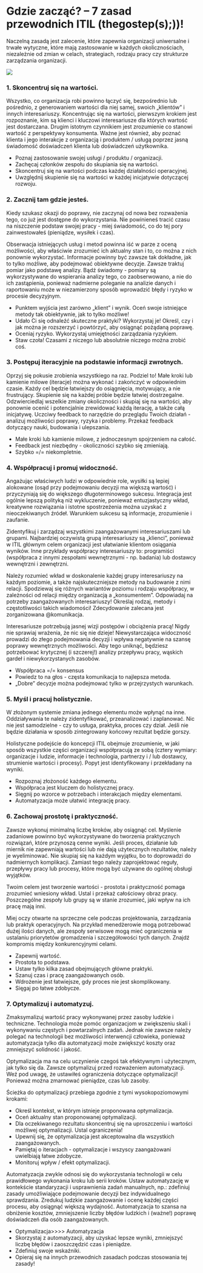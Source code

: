 # Gdzie zacząć? – 7 zasad przewodnich ITIL \(thegostep\(s\);\)\)!

Naczelną zasadą jest zalecenie, które zapewnia organizacji uniwersalne i trwałe wytyczne, które mają zastosowanie w każdych okolicznościach, niezależnie od zmian w celach, strategiach, rodzaju pracy czy strukturze zarządzania organizacji.

![](https://i.imgur.com/iy0U6hG.png)

### 1. Skoncentruj się na wartości.

Wszystko, co organizacja robi powinno łączyć się, bezpośrednio lub pośrednio, z generowaniem wartości dla niej samej, swoich „klientów” i innych interesariuszy. Koncentrując się na wartości, pierwszym krokiem jest rozpoznanie, kim są klienci i kluczowi interesariusze dla których wartość jest dostarczana. Drugim istotnym czynnikiem jest zrozumienie co stanowi wartość z perspektywy konsumenta. Ważne jest również, aby poznać klienta i jego interakcje z organizacją i produktem / usługą poprzez jasną świadomość doświadczeń klienta lub doświadczeń użytkownika.

* Poznaj zastosowanie swojej usługi / produktu / organizacji.
* Zachęcaj członków zespołu do skupiania się na wartości.
* Skoncentruj się na wartości podczas każdej działalności operacyjnej.
* Uwzględnij skupienie się na wartości w każdej inicjatywie dotyczącej rozwoju.

### 2. Zacznij tam gdzie jesteś.

Kiedy szukasz okazji do poprawy, nie zaczynaj od nowa bez rozważenia tego, co już jest dostępne do wykorzystania. Nie powinieneś tracić czasu na niszczenie podstaw swojej pracy - miej świadomość, co do tej pory zainwestowałeś \(pieniądze, wysiłek i czas\).

Obserwacja istniejących usług i metod powinna iść w parze z oceną możliwości, aby właściwie zrozumieć ich aktualny stan i to, co można z nich ponownie wykorzystać. Informacje powinny być zawsze tak dokładne, jak to tylko możliwe, aby podejmować obiektywne decyzje. Zawsze traktuj pomiar jako podstawę analizy. Bądź świadomy - pomiary są wykorzystywane do wspierania analizy tego, co zaobserwowano, a nie do ich zastąpienia, ponieważ nadmierne poleganie na analizie danych i raportowaniu może w niezamierzony sposób wprowadzić błędy i ryzyko w procesie decyzyjnym.

* Punktem wyjścia jest zarówno „klient” i wynik. Oceń swoje istniejące metody tak obiektywnie, jak to tylko możliwe!
* Udało Ci się odnaleźć skuteczne praktyki? Wykorzystaj je! Określ, czy i jak można je rozszerzyć i powtórzyć, aby osiągnąć pożądaną poprawę.
* Oceniaj ryzyko. Wykorzystaj umiejętności zarządzania ryzykiem. 
* Staw czoła! Czasami z niczego lub absolutnie niczego można zrobić coś.

### 3. Postępuj iteracyjnie na podstawie informacji zwrotnych.

Oprzyj się pokusie zrobienia wszystkiego na raz. Podziel to! Małe kroki lub kamienie milowe \(iteracje\) można wykonać i zakończyć w odpowiednim czasie. Każdy cel będzie łatwiejszy do osiągnięcia, motywujący, a nie frustrujący. Skupienie się na każdej próbie będzie łatwiej dostrzegalne. Odzwierciedlaj wszelkie zmiany okoliczności i skupiaj się na wartości, aby ponownie ocenić i potencjalnie zrewidować każdą iterację, a także całą inicjatywę. Uczciwy feedback to narzędzie do przeglądu Twoich działań - analizuj możliwości poprawy, ryzyka i problemy. Przekaż feedback dotyczący nauki, budowania i ulepszania.

* Małe kroki lub kamienie milowe, z jednoczesnym spojrzeniem na całość.
* Feedback jest niezbędny - okoliczności szybko się zmieniają.
* Szybko =/= niekompletnie.

### 4. Współpracuj i promuj widoczność.

Angażując właściwych ludzi w odpowiednie role, wysiłki są lepiej alokowane \(osąd przy podejmowaniu decyzji ma większą wartość\) i przyczyniają się do większego długoterminowego sukcesu. Integracja jest ogólnie lepszą polityką niż wykluczenie, ponieważ entuzjastyczny wkład, kreatywne rozwiązania i istotne spostrzeżenia można uzyskać z nieoczekiwanych źródeł. Warunkiem sukcesu są informacje, zrozumienie i zaufanie.

Zidentyfikuj i zarządzaj wszystkimi zaangażowanymi interesariuszami lub grupami. Najbardziej oczywistą grupą interesariuszy są „klienci”, ponieważ w ITIL głównym celem organizacji jest ułatwianie klientom osiągania wyników. Inne przykłady współpracy interesariuszy to: programiści \(współpraca z innymi zespołami wewnętrznymi - np. badania\) lub dostawcy wewnętrzni i zewnętrzni.

Należy rozumieć wkład w doskonalenie każdej grupy interesariuszy na każdym poziomie, a także najskuteczniejsze metody na budowanie z nimi relacji. Spodziewaj się różnych wariantów poziomu i rodzaju współpracy, w zależności od relacji między organizacją a „konsumentem”. Odpowiadaj na potrzeby zaangażowanych interesariuszy! Określaj rodzaj, metody i częstotliwości takich wiadomości! Zdecydowanie zalecana jest zorganizowana @komunikacja.

Interesariusze potrzebują jasnej wizji postępów i obciążenia pracą! Nigdy nie sprawiaj wrażenia, że nic się nie dzieje! Niewystarczająca widoczność prowadzi do złego podejmowania decyzji i wpływa negatywnie na szansę poprawy wewnętrznych możliwości. Aby tego uniknąć, będziesz potrzebować krytycznej \(i szczerej!\) analizy przepływu pracy, wąskich gardeł i niewykorzystanych zasobów.

* Współpraca =/= konsensus
* Powiedz to na głos - częsta komunikacja to najlepsza metoda.
* „Dobre” decyzje można podejmować tylko w przejrzystych warunkach.

### 5. Myśl i pracuj holistycznie.

W złożonym systemie zmiana jednego elementu może wpłynąć na inne. Oddziaływania te należy zidentyfikować, przeanalizować i zaplanować. Nic nie jest samodzielne - czy to usługa, praktyka, proces czy dział. Jeśli nie będzie działania w sposób zintegrowany końcowy rezultat będzie gorszy.

Holistyczne podejście do koncepcji ITIL obejmuje zrozumienie, w jaki sposób wszystkie części organizacji współpracują ze sobą \(cztery wymiary: organizacje i ludzie, informacje i technologia, partnerzy i / lub dostawcy, strumienie wartości i procesy\). Popyt jest identyfikowany i przekładany na wyniki.

* Rozpoznaj złożoność każdego elementu.
* Współpraca jest kluczem do holistycznej pracy.
* Sięgnij po wzorce w potrzebach i interakcjach między elementami.
* Automatyzacja może ułatwić integrację pracy.

### 6. Zachowaj prostotę i praktyczność.

Zawsze wykonuj minimalną liczbę kroków, aby osiągnąć cel. Myślenie zadaniowe powinno być wykorzystywane do tworzenia praktycznych rozwiązań, które przynoszą cenne wyniki. Jeśli proces, działanie lub miernik nie zapewniają wartości lub nie dają użytecznych rezultatów, należy je wyeliminować. Nie skupiaj się na każdym wyjątku, bo to doprowadzi do nadmiernych komplikacji. Zamiast tego należy zaprojektować reguły, przepływy pracy lub procesy, które mogą być używane do ogólnej obsługi wyjątków.

Twoim celem jest tworzenie wartości - prostota i praktyczność pomaga zrozumieć wniesiony wkład. Ustal i przekaż całościowy obraz pracy. Poszczególne zespoły lub grupy są w stanie zrozumieć, jaki wpływ na ich pracę mają inni.

Miej oczy otwarte na sprzeczne cele podczas projektowania, zarządzania lub praktyk operacyjnych. Na przykład menedżerowie mogą potrzebować dużej ilości danych, ale zespoły serwisowe mogą mieć ograniczenia w ustalaniu priorytetów gromadzenia i szczegółowości tych danych. Znajdź kompromis między konkurencyjnymi celami.

* Zapewnij wartość.
* Prostota to podstawa.
* Ustaw tylko kilka zasad obejmujących główne praktyki.
* Szanuj czas i pracę zaangażowanych osób.
* Wdrożenie jest łatwiejsze, gdy proces nie jest skomplikowany.
* Sięgaj po łatwe zdobycze.

### 7. Optymalizuj i automatyzuj.

Zmaksymalizuj wartość pracy wykonywanej przez zasoby ludzkie i techniczne. Technologia może pomóc organizacjom w zwiększeniu skali i wykonywaniu częstych i powtarzalnych zadań. Jednak nie zawsze należy polegać na technologii bez możliwości interwencji człowieka, ponieważ automatyzacja tylko dla automatyzacji może zwiększyć koszty oraz zmniejszyć solidność i jakość.

Optymalizacja ma na celu uczynienie czegoś tak efektywnym i użytecznym, jak tylko się da. Zawsze optymalizuj przed rozważeniem automatyzacji. Weź pod uwagę, że ustawiłeś ograniczenia dotyczące optymalizacji! Ponieważ można zmarnować pieniądze, czas lub zasoby.

Ścieżka do optymalizacji przebiega zgodnie z tymi wysokopoziomowymi krokami:

* Określ kontekst, w którym istnieje proponowana optymalizacja.
* Oceń aktualny stan proponowanej optymalizacji.
* Dla oczekiwanego rezultatu skoncentruj się na uproszczeniu i wartości możliwej optymalizacji. Ustal ograniczenia!
* Upewnij się, że optymalizacja jest akceptowalna dla wszystkich zaangażowanych.
* Pamiętaj o iteracjach - optymalizacje i wszyscy zaangażowani uwielbiają łatwe zdobycze.
* Monitoruj wpływ / efekt optymalizacji.

Automatyzacja zwykle odnosi się do wykorzystania technologii w celu prawidłowego wykonania kroku lub serii kroków. Ustaw automatyzację w kontekście standaryzacji i usprawnienia zadań manualnych, np.: zdefiniuj zasady umożliwiające podejmowanie decyzji bez indywidualnego sprawdzania. Zredukuj ludzkie zaangażowanie i ocenę każdej części procesu, aby osiągnąć większą wydajność. Automatyzacja to szansa na obniżenie kosztów, zmniejszenie liczby błędów ludzkich i \(ważne!\) poprawę doświadczeń dla osób zaangażowanych.

* Optymalizacja&gt;&gt;&gt;&gt; Automatyzacja
* Skorzystaj z automatyzacji, aby uzyskać lepsze wyniki, zmniejszyć liczbę błędów i zaoszczędzić czas i pieniądze.
* Zdefiniuj swoje wskaźniki.
* Opieraj się na innych przewodnich zasadach podczas stosowania tej zasady!

